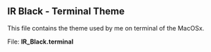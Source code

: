 ## IR Black - Terminal Theme

This file contains the theme used by me on terminal of the MacOSx.

File: **IR_Black.terminal**

